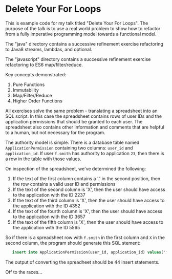 # Delete Your For Loops
This is example code for my talk titled "Delete Your For Loops". The purpose of the talk is to use a real world problem to show how to refactor from a fully imperative programming model towards a functional model.

The "java" directory contains a successive refinement exercise refactoring to Java8 streams, lambdas, and optional.

The "javascript" directory contains a successive refinement exercise refactoring to ES6 map/filter/reduce.

Key concepts demonstrated:

1. Pure Functions
2. Immutability
3. Map/Filter/Reduce
4. Higher Order Functions

All exercises solve the same problem - translating a spreadsheet into an SQL script. In this case the spreadsheet contains rows of user IDs and the application permissions that should be granted to each user. The spreadsheet also contains other information and comments that are helpful to a human, but not necessary for the program.

The authority model is simple. There is a database table named `ApplicationPermission` containing two columns: `user_id` and `application_id`. If user `f.smith` has authority to application `23`, then there is a row in the table with those values.

On inspection of the spreadsheet, we've determined the following:

1. If the text of the first column contains a '.' in the second position, then the row contains a valid user ID and permissions
2. If the text of the second column is 'X', then the user should have access to the application with the ID 2237
3. If the text of the third column is 'X', then the user should have access to the application with the ID 4352
4. If the text of the fourth column is 'X', then the user should have access to the application with the ID 3657
5. If the text of the fifth column is 'X', then the user should have access to the application with the ID 5565

So if there is a spreadsheet row with `f.smith` in the first column and `X` in the second column, the program should generate this SQL stement:

```sql
   insert into ApplicationPermission(user_id, application_id) values('f.smith', 2237);
```

The output of converting the spreadheet should be 44 insert statements.

Off to the races...
